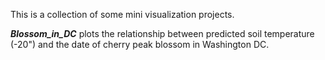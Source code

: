 This is a collection of some mini visualization projects.

___Blossom_in_DC___ plots the relationship between predicted soil temperature (-20") and the date of cherry peak blossom in Washington DC. 
